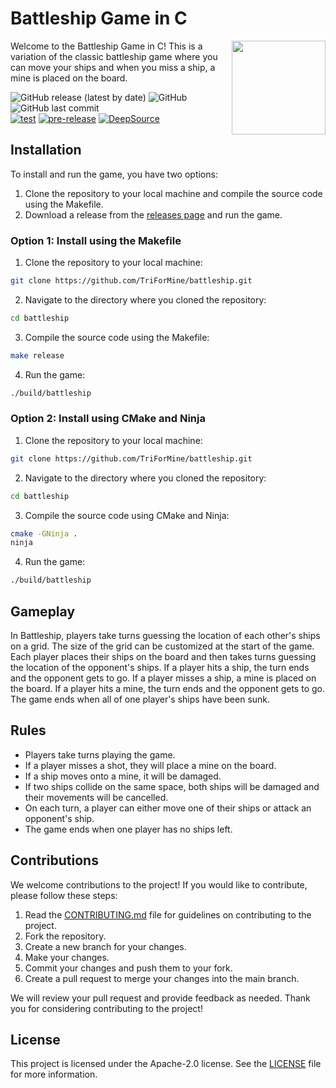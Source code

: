 # Battleship Game in C

<img align="right" src="https://i.imgur.com/5ENqoMn.png" height="150px">

Welcome to the Battleship Game in C! This is a variation of the classic battleship game where you can move your ships and when you miss a ship, a mine is placed on the board.

![GitHub release (latest by date)](https://img.shields.io/github/v/release/TriForMine/battleship)
![GitHub](https://img.shields.io/github/license/TriForMine/battleship)
![GitHub last commit](https://img.shields.io/github/last-commit/TriForMine/battleship) <br/>
[![test](https://github.com/TriForMine/battleship/actions/workflows/test.yml/badge.svg)](https://github.com/TriForMine/battleship/actions/workflows/test.yml)
[![pre-release](https://github.com/TriForMine/battleship/actions/workflows/pre-release.yml/badge.svg)](https://github.com/TriForMine/battleship/actions/workflows/pre-release.yml)
[![DeepSource](https://deepsource.io/gh/TriForMine/battleship.svg/?label=active+issues&show_trend=true&token=46Xb9KY7rG195b7ilvE_jl6i)](https://deepsource.io/gh/TriForMine/battleship/?ref=repository-badge)

## Installation

To install and run the game, you have two options:

1. Clone the repository to your local machine and compile the source code using the Makefile.
2. Download a release from the [releases page](https://github.com/TriForMine/battleship/releases) and run the game.

### Option 1: Install using the Makefile

1. Clone the repository to your local machine:
```sh
git clone https://github.com/TriForMine/battleship.git
```

2. Navigate to the directory where you cloned the repository:
```sh
cd battleship
```

3. Compile the source code using the Makefile:
```sh
make release
```

4. Run the game:
```sh
./build/battleship
```

### Option 2: Install using CMake and Ninja
1. Clone the repository to your local machine:
```sh
git clone https://github.com/TriForMine/battleship.git
```
2. Navigate to the directory where you cloned the repository:
```sh
cd battleship
```
3. Compile the source code using CMake and Ninja:
```sh
cmake -GNinja .
ninja
```
4. Run the game:
```sh
./build/battleship
```

## Gameplay

In Battleship, players take turns guessing the location of each other's ships on a grid. The size of the grid can be customized at the start of the game. Each player places their ships on the board and then takes turns guessing the location of the opponent's ships. If a player hits a ship, the turn ends and the opponent gets to go. If a player misses a ship, a mine is placed on the board. If a player hits a mine, the turn ends and the opponent gets to go. The game ends when all of one player's ships have been sunk.

## Rules

- Players take turns playing the game.
- If a player misses a shot, they will place a mine on the board.
- If a ship moves onto a mine, it will be damaged.
- If two ships collide on the same space, both ships will be damaged and their movements will be cancelled.
- On each turn, a player can either move one of their ships or attack an opponent's ship.
- The game ends when one player has no ships left.

## Contributions
We welcome contributions to the project! If you would like to contribute, please follow these steps:

1. Read the [CONTRIBUTING.md](CONTRIBUTING.md) file for guidelines on contributing to the project.
2. Fork the repository.
3. Create a new branch for your changes.
4. Make your changes.
5. Commit your changes and push them to your fork.
6. Create a pull request to merge your changes into the main branch.

We will review your pull request and provide feedback as needed. Thank you for considering contributing to the project!

## License
This project is licensed under the Apache-2.0 license. See the [LICENSE](LICENSE) file for more information.
